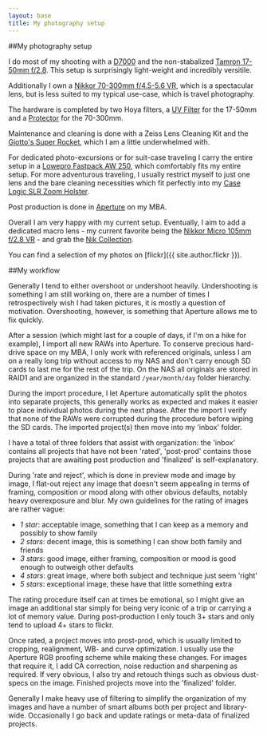 ```yaml
---
layout: base
title: My photography setup
---
```


##My photography setup

I do most of my shooting with a [D7000](http://imaging.nikon.com/lineup/dslr/d7000/) and the non-stabalized [Tamron 17-50mm f/2.8](http://www.tamron.com/en/photolens/di_II_hi_speed/a16.html). This setup is surprisingly light-weight and incredibly versitile.

Additionally I own a [Nikkor 70-300mm f/4.5-5.6 VR](http://imaging.nikon.com/lineup/lens/zoom/telephotozoom/af-s_vr_zoom70-300mmf_45-56g_if/index.htm), which is a spectacular lens, but is less suited to my typical use-case, which is travel photography.

The hardware is completed by two Hoya filters, a [UV Filter](http://www.hoyafilter.com/hoya/products/hdfilters/hdfilteruv/) for the 17-50mm and a [Protector](http://www.hoyafilter.com/hoya/products/hdfilters/hdfilterprotector/) for the 70-300mm.

Maintenance and cleaning is done with a Zeiss Lens Cleaning Kit and the [Giotto's Super Rocket](http://www.giottos.com/pro_view.aspx?nid=8&typeid=77), which I am a little underwhelmed with.

For dedicated photo-excursions or for suit-case traveling I carry the entire setup in a [Lowepro Fastpack AW 250](http://store.lowepro.com/fastpack-250), which comfortably fits my entire setup. For more adventurous traveling, I usually restrict myself to just one lens and the bare cleaning necessities which fit perfectly into my [Case Logic SLR Zoom Holster](http://www.caselogic.com/en-us/us/products/camera-cases/view-all/slr-zoom-holster-_-slrc_-_201_-_black).

Post production is done in [Aperture](http://www.apple.com/aperture/) on my MBA.

Overall I am very happy with my current setup. Eventually, I aim to add a dedicated macro lens - my current favorite being the [Nikkor Micro 105mm f/2.8 VR](http://imaging.nikon.com/lineup/lens/specoalpurpose/micro/af-s_vr_micro-nikkor_105mmf_28_if/index.htm) - and grab the [Nik Collection](http://www.google.com/nikcollection/).

You can find a selection of my photos on [flickr]({{ site.author.flickr }}).


##My workflow

Generally I tend to either overshoot or undershoot heavily. Undershooting is something I am still working on, there are a number of times I retrospectively wish I had taken pictures, it is mostly a question of motivation. Overshooting, however, is something that Aperture allows me to fix quickly.

After a session (which might last for a couple of days, if I'm on a hike for example), I import all new RAWs into Aperture. To conserve precious hard-drive space on my MBA, I only work with referenced originals, unless I am on a really long trip without access to my NAS and don't carry enough SD cards to last me for the rest of the trip. On the NAS all originals are stored in RAID1 and are organized in the standard `/year/month/day` folder hierarchy.

During the import procedure, I let Aperture automatically split the photos into separate projects, this generally works as expected and makes it easier to place individual photos during the next phase. After the import I verify that none of the RAWs were corrupted during the procedure before wiping the SD cards. The imported project(s) then move into my 'inbox' folder.

I have a total of three folders that assist with organization: the 'inbox' contains all projects that have not been 'rated', 'post-prod' contains those projects that are awaiting post production and 'finalized' is self-explanatory.

During 'rate and reject', which is done in preview mode and image by image, I flat-out reject any image that doesn't seem appealing in terms of framing, composition or mood along with other obvious defaults, notably heavy overexposure and blur. My own guidelines for the rating of images are rather vague:

+ *1 star*: acceptable image, something that I can keep as a memory and possibly to show family
+ *2 stars*: decent image, this is something I can show both family and friends
+ *3 stars*: good image, either framing, composition or mood is good enough to outweigh other defaults
+ *4 stars*: great image, where both subject and technique just seem 'right'
+ *5 stars*: exceptional image, these have that little something extra

The rating procedure itself can at times be emotional, so I might give an image an additional star simply for being very iconic of a trip or carrying a lot of memory value. During post-production I only touch 3+ stars and only tend to upload 4+ stars to flickr.

Once rated, a project moves into prost-prod, which is usually limited to cropping, realignment, WB- and curve optimization. I usually use the Aperture RGB proofing scheme while making these changes. For images that require it, I add CA correction, noise reduction and sharpening as required. If very obvious, I also try and retouch things such as obvious dust-specs on the image. Finished projects move into the 'finalized' folder.

Generally I make heavy use of filtering to simplify the organization of my images and have a number of smart albums both per project and library-wide. Occasionally I go back and update ratings or meta-data of finalized projects.